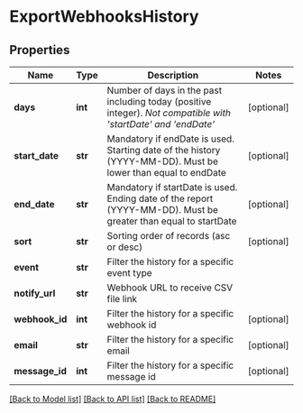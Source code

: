 # ExportWebhooksHistory

## Properties
Name | Type | Description | Notes
------------ | ------------- | ------------- | -------------
**days** | **int** | Number of days in the past including today (positive integer). _Not compatible with &#39;startDate&#39; and &#39;endDate&#39;_ | [optional] 
**start_date** | **str** | Mandatory if endDate is used. Starting date of the history (YYYY-MM-DD). Must be lower than equal to endDate | [optional] 
**end_date** | **str** | Mandatory if startDate is used. Ending date of the report (YYYY-MM-DD). Must be greater than equal to startDate | [optional] 
**sort** | **str** | Sorting order of records (asc or desc) | [optional] 
**event** | **str** | Filter the history for a specific event type | 
**notify_url** | **str** | Webhook URL to receive CSV file link | 
**webhook_id** | **int** | Filter the history for a specific webhook id | [optional] 
**email** | **str** | Filter the history for a specific email | [optional] 
**message_id** | **int** | Filter the history for a specific message id | [optional] 

[[Back to Model list]](../README.md#documentation-for-models) [[Back to API list]](../README.md#documentation-for-api-endpoints) [[Back to README]](../README.md)


